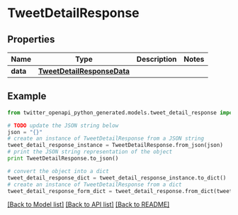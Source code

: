 # TweetDetailResponse


## Properties

Name | Type | Description | Notes
------------ | ------------- | ------------- | -------------
**data** | [**TweetDetailResponseData**](TweetDetailResponseData.md) |  | 

## Example

```python
from twitter_openapi_python_generated.models.tweet_detail_response import TweetDetailResponse

# TODO update the JSON string below
json = "{}"
# create an instance of TweetDetailResponse from a JSON string
tweet_detail_response_instance = TweetDetailResponse.from_json(json)
# print the JSON string representation of the object
print TweetDetailResponse.to_json()

# convert the object into a dict
tweet_detail_response_dict = tweet_detail_response_instance.to_dict()
# create an instance of TweetDetailResponse from a dict
tweet_detail_response_form_dict = tweet_detail_response.from_dict(tweet_detail_response_dict)
```
[[Back to Model list]](../README.md#documentation-for-models) [[Back to API list]](../README.md#documentation-for-api-endpoints) [[Back to README]](../README.md)



